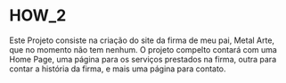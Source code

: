 # HOW_2

Este Projeto consiste na criação do site da firma de meu pai, Metal Arte, que no momento não tem nenhum.
O projeto compelto contará com uma Home Page, uma página para os serviços prestados na firma, outra para contar a história da firma, e mais uma página para contato.
